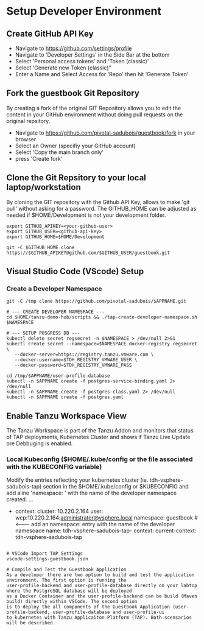 # Setup Developer Environment
## Create GitHub API Key
- Navigate to https://github.com/settings/profile
- Navigate to 'Developer Settings' in the Side Bar at the bottom
- Select 'Personal access tokens' and 'Token (classic)'
- Select 'Generate new Token (classic)"
- Enter a Name and Select Access for 'Repo' then hit 'Generate Token'

## Fork the guestbook Git Repository
By creating a fork of the original GIT Repository allows you to edit the content in your GitHub environment without doing pull requests on the original repsitory.
- Navigate to https://github.com/pivotal-sadubois/guestbook/fork in your browser
- Select an Owner (specifiy your GitHub account)
- Select 'Copy the main branch only'
- press 'Create fork'

## Clone the Git Repsitory to your local laptop/workstation
By cloning the GIT repository with the Github API Key, allows to make 'git pull' without asking for a password. The GITHUB_HOME can be adjusted as needed if $HOME/Development is not your development folder.
```
export GITHUB_APIKEY=<your-github-user>
export GITHUB_USER=<github-api-key>
export GITHUB_HOME=$HOME/Development

git -C $GITHUB_HOME clone https://$GITHUB_APIKEY@github.com/$GITHUB_USER/guestbook.git
```

## Visual Studio Code (VScode) Setup


### Create a Developer Namespace
```
git -C /tmp clone https://github.com/pivotal-sadubois/$APPNAME.git

# --- CREATE DEVELOPER NAMESPACE ---
cd $HOME/tanzu-demo-hub/scripts && ./tap-create-developer-namespace.sh $NAMESPACE

# --- SETUP POSGRESS DB ---
kubectl delete secret regsecret -n $NAMESPACE > /dev/null 2>&1
kubectl create secret --namespace=$NAMESPACE docker-registry regsecret \
   --docker-server=https://registry.tanzu.vmware.com \
   --docker-username=$TDH_REGISTRY_VMWARE_USER \
   --docker-password=$TDH_REGISTRY_VMWARE_PASS

cd /tmp/$APPNAME/user-profile-database
kubectl -n $APPNAME create -f postgres-service-binding.yaml 2> /dev/null
kubectl -n $APPNAME create -f postgres-class.yaml 2> /dev/null
kubectl -n $APPNAME create -f postgres.yaml
```

## Enable Tanzu Workspace View
The Tanzu Workspace is part of the Tanzu Addon and monitors that status of TAP deployments, Kubernetes Cluster and
shows if Tanzu Live Update ore Debbuging is enabled.

### Local Kubeconfig ($HOME/.kube/config or the file associated with the KUBECONFIG variable)
Modify the entries reflecting your kubernetes cluster (ie. tdh-vsphere-sadubois-tap) section in the $HOME/.kube/config or
$KUBECONFIG and add aline 'namespace: <name>' with the name of the developer namespace created.
...
- context:
    cluster: 10.220.2.164
    user: wcp:10.220.2.164:administrator@vsphere.local
    namespace: guestbook   # <--- add an namespace: entry with the name of the developer namesoace
  name: tdh-vsphere-sadubois-tap- context:
current-context: tdh-vsphere-sadubois-tap
```

# VSCode Import TAP Settings
vscode-settings-guestbook.json

# Compile and Test the Guestbook Application
As a developer there are two option to build and test the application environment. The first option is running the
user-profile-backend and user-profile-database directly on your labtop where the PostgreSQL database will be deployed
as a Docker Container and the user-profile-backend can be build (Maven build) directly within VSCode. The second option
is to deploy the all components of the Guestbook Application (user-profile-backend, user-profile-database and user-profile-ui
to kubernetes with Tanzu Applicaiton Platform (TAP). Both scensarios will be described.


